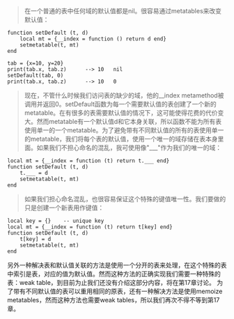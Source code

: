 >在一个普通的表中任何域的默认值都是nil。很容易通过metatables来改变默认值：  

	function setDefault (t, d)
	    local mt = {__index = function () return d end}
	    setmetatable(t, mt)
	end
	 
	tab = {x=10, y=20}
	print(tab.x, tab.z)      --> 10   nil
	setDefault(tab, 0)
	print(tab.x, tab.z)      --> 10   0


>现在，不管什么时候我们访问表的缺少的域，他的__index metamethod被调用并返回0。setDefault函数为每一个需要默认值的表创建了一个新的metatable。在有很多的表需要默认值的情况下，这可能使得花费的代价变大。然而metatable有一个默认值d和它本身关联，所以函数不能为所有表使用单一的一个metatable。为了避免带有不同默认值的所有的表使用单一的metatable，我们将每个表的默认值，使用一个唯一的域存储在表本身里面。如果我们不担心命名的混乱，我可使用像"___"作为我们的唯一的域：

	local mt = {__index = function (t) return t.___ end}
	function setDefault (t, d)
	    t.___ = d
	    setmetatable(t, mt)
	end

>如果我们担心命名混乱，也很容易保证这个特殊的键值唯一性。我们要做的只是创建一个新表用作键值：
>
	local key = {}    -- unique key
	local mt = {__index = function (t) return t[key] end}
	function setDefault (t, d)
	    t[key] = d
	    setmetatable(t, mt)
	end

另外一种解决表和默认值关联的方法是使用一个分开的表来处理，在这个特殊的表中索引是表，对应的值为默认值。然而这种方法的正确实现我们需要一种特殊的表：weak table，到目前为止我们还没有介绍这部分内容，将在第17章讨论。
为了带有不同默认值的表可以重用相同的原表，还有一种解决方法是使用memoize metatables，然而这种方法也需要weak tables，所以我们再次不得不等到第17章。
